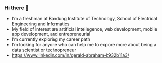 ### Hi there 👋
- I’m a freshman at Bandung Institute of Technology, School of Electrical Engineering and Informatics
- My field of interest are artificial intellegence, web development, mobile app development, and entrepreneurial
- I’m currently exploring my career path
- I’m looking for anyone who can help me to explore more about being a data scientist or technopreneur
- https://www.linkedin.com/in/gerald-abraham-b932b11a3/

<!--
**geraldabrhm/geraldabrhm** is a ✨ _special_ ✨ repository because its `README.md` (this file) appears on your GitHub profile.

